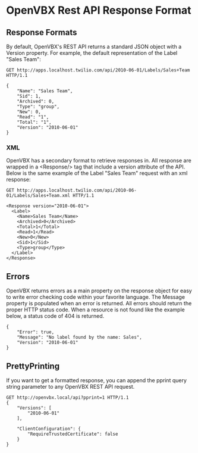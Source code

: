 # OpenVBX Rest API Response Format #

## Response Formats ##
By default, OpenVBX's REST API returns a standard JSON object with a Version property.  For example, the default representation of the Label "Sales Team":

    GET http://apps.localhost.twilio.com/api/2010-06-01/Labels/Sales+Team HTTP/1.1

    {
    	"Name": "Sales Team",
    	"Sid": 1,
    	"Archived": 0,
    	"Type": "group",
    	"New": 0,
    	"Read": "1",
    	"Total": "1",
    	"Version": "2010-06-01"
    }
    
### XML ###
OpenVBX has a secondary format to retrieve responses in.  All response are wrapped in a &lt;Response/&gt; tag that include a version attribute of the API.
Below is the same example of the Label "Sales Team" request with an xml response:

    GET http://apps.localhost.twilio.com/api/2010-06-01/Labels/Sales+Team.xml HTTP/1.1
    
    <Response version="2010-06-01">
      <Label>
        <Name>Sales Team</Name>
        <Archived>0</Archived>
        <Total>1</Total>
        <Read>1</Read>
        <New>0</New>
        <Sid>1</Sid>
        <Type>group</Type>
      </Label>
    </Response>

## Errors ##
OpenVBX returns errors as a main property on the response object for easy to write error checking code within your favorite language.  The Message property is populated when an error is returned.  All errors should return the proper HTTP status code.  When a resource is not found like the example below, a status code of 404 is returned.

    {
	    "Error": true,
	    "Message": "No label found by the name: Sales",
	    "Version": "2010-06-01"
	}

## PrettyPrinting ##
If you want to get a formatted response, you can append the pprint query string parameter to any OpenVBX REST API request.

    GET http://openvbx.local/api?pprint=1 HTTP/1.1
	{
		"Versions": [
			"2010-06-01"
		],

		"ClientConfiguration": {
			"RequireTrustedCertificate": false
		}
	}
	
